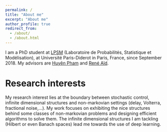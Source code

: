 ```yaml
---
permalink: /
title: "About me"
excerpt: "About me"
author_profile: true
redirect_from: 
  - /about/
  - /about.html
---
```


I am a PhD student at [LPSM](https://www.lpsm.paris/) (Laboratoire de Probabilités, Statistique et Modélisation), at Université Paris-Diderot in Paris, France, since September 2018. My advisors are [Huyên Pham](https://sites.google.com/site/phamxuanhuyen/) and [René Aïd](https://sites.google.com/view/reneaid).

Research interests
======
My research interest lies at the boundary between stochastic control, infinite dimensional structures and non-markovian settings (delay, Volterra, fractional noise,...). My work focuses on exhibiting the nice structures behind some classes of non-markovian problems and designing efficient algorithms to solve them. The infinite dimensional structures I am tackling (Hilbert or even Banach spaces) lead me towards the use of deep learning.


